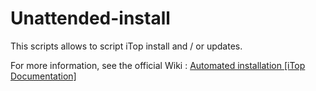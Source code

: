 # Unattended-install

This scripts allows to script iTop install and / or updates.

For more information, see the official Wiki : [Automated installation [iTop Documentation]](https://www.itophub.io/wiki/page?id=latest:advancedtopics:automatic_install) 